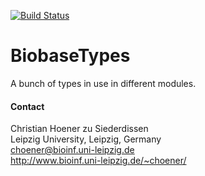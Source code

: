 [![Build Status](https://travis-ci.org/choener/BiobaseTypes.svg?branch=master)](https://travis-ci.org/choener/BiobaseTypes)

# BiobaseTypes

A bunch of types in use in different modules.



#### Contact

Christian Hoener zu Siederdissen  
Leipzig University, Leipzig, Germany  
choener@bioinf.uni-leipzig.de  
http://www.bioinf.uni-leipzig.de/~choener/  

